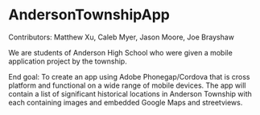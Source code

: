 # AndersonTownshipApp

Contributors: Matthew Xu, Caleb Myer, Jason Moore, Joe Brayshaw

We are students of Anderson High School who were given a mobile application project by the township.

End goal: To create an app using Adobe Phonegap/Cordova that is cross platform and functional on a wide range of mobile devices.
The app will contain a list of significant historical locations in Anderson Township with each containing images and embedded
Google Maps and streetviews. 

